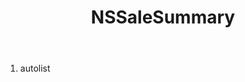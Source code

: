 ﻿---
uid: crmscript_ref_NSSaleSummary
title: NSSaleSummary
intellisense: Void.NSSaleSummary
keywords: NSSaleSummary
so.topic: reference
---



1. autolist 

